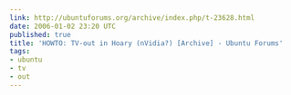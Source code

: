 ```yaml
---
link: http://ubuntuforums.org/archive/index.php/t-23628.html
date: 2006-01-02 23:20 UTC
published: true
title: 'HOWTO: TV-out in Hoary (nVidia?) [Archive] - Ubuntu Forums'
tags:
- ubuntu
- tv
- out
---
```



